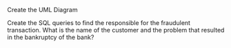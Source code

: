 
Create the UML Diagram

Create the SQL queries to find the responsible for the fraudulent transaction.
What is the name of the customer and the problem that resulted in the bankruptcy of the bank?
